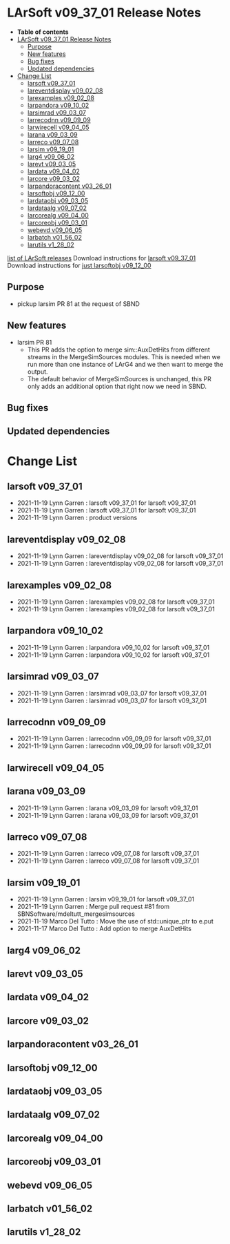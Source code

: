 LArSoft v09_37_01 Release Notes
======================================================================

-   **Table of contents**
-   [LArSoft v09_37_01 Release Notes](#LArSoft-v09_37_01-Release-Notes)
    -   [Purpose](#Purpose)
    -   [New features](#New-features)
    -   [Bug fixes](#Bug-fixes)
    -   [Updated dependencies](#Updated-dependencies)
-   [Change List](#Change-List)
    -   [larsoft v09_37_01](#larsoft-v09_37_01)
    -   [lareventdisplay v09_02_08](#lareventdisplay-v09_02_08)
    -   [larexamples v09_02_08](#larexamples-v09_02_08)
    -   [larpandora v09_10_02](#larpandora-v09_10_02)
    -   [larsimrad v09_03_07](#larsimrad-v09_03_07)
    -   [larrecodnn v09_09_09](#larrecodnn-v09_09_09)
    -   [larwirecell v09_04_05](#larwirecell-v09_04_05)
    -   [larana v09_03_09](#larana-v09_03_09)
    -   [larreco v09_07_08](#larreco-v09_07_08)
    -   [larsim v09_19_01](#larsim-v09_19_01)
    -   [larg4 v09_06_02](#larg4-v09_06_02)
    -   [larevt v09_03_05](#larevt-v09_03_05)
    -   [lardata v09_04_02](#lardata-v09_04_02)
    -   [larcore v09_03_02](#larcore-v09_03_02)
    -   [larpandoracontent v03_26_01](#larpandoracontent-v03_26_01)
    -   [larsoftobj v09_12_00](#larsoftobj-v09_12_00)
    -   [lardataobj v09_03_05](#lardataobj-v09_03_05)
    -   [lardataalg v09_07_02](#lardataalg-v09_07_02)
    -   [larcorealg v09_04_00](#larcorealg-v09_04_00)
    -   [larcoreobj v09_03_01](#larcoreobj-v09_03_01)
    -   [webevd v09_06_05](#webevd-v09_06_05)
    -   [larbatch v01_56_02](#larbatch-v01_56_02)
    -   [larutils v1_28_02](#larutils-v1_28_02)

[list of LArSoft releases](LArSoft_release_list)
Download instructions for [larsoft v09_37_01](http://scisoft.fnal.gov/scisoft/bundles/larsoft/v09_37_01/larsoft-v09_37_01.html)
Download instructions for [just larsoftobj v09_12_00](http://scisoft.fnal.gov/scisoft/bundles/larsoftobj/v09_12_00/larsoftobj-v09_12_00.html)

Purpose
--------------------

-   pickup larsim PR 81 at the request of SBND

New features
------------------------------

-   larsim PR 81
    -   This PR adds the option to merge sim::AuxDetHits from different streams in the MergeSimSources modules. This is needed when we run more than one instance of LArG4 and we then want to merge the output.
    -   The default behavior of MergeSimSources is unchanged, this PR only adds an additional option that right now we need in SBND.

Bug fixes
------------------------

Updated dependencies
----------------------------------------------

Change List
============================

larsoft v09_37_01
------------------------------------------

-   2021-11-19 Lynn Garren : larsoft v09_37_01 for larsoft v09_37_01
-   2021-11-19 Lynn Garren : larsoft v09_37_01 for larsoft v09_37_01
-   2021-11-19 Lynn Garren : product versions

lareventdisplay v09_02_08
----------------------------------------------------------

-   2021-11-19 Lynn Garren : lareventdisplay v09_02_08 for larsoft v09_37_01
-   2021-11-19 Lynn Garren : lareventdisplay v09_02_08 for larsoft v09_37_01

larexamples v09_02_08
--------------------------------------------------

-   2021-11-19 Lynn Garren : larexamples v09_02_08 for larsoft v09_37_01
-   2021-11-19 Lynn Garren : larexamples v09_02_08 for larsoft v09_37_01

larpandora v09_10_02
------------------------------------------------

-   2021-11-19 Lynn Garren : larpandora v09_10_02 for larsoft v09_37_01
-   2021-11-19 Lynn Garren : larpandora v09_10_02 for larsoft v09_37_01

larsimrad v09_03_07
----------------------------------------------

-   2021-11-19 Lynn Garren : larsimrad v09_03_07 for larsoft v09_37_01
-   2021-11-19 Lynn Garren : larsimrad v09_03_07 for larsoft v09_37_01

larrecodnn v09_09_09
------------------------------------------------

-   2021-11-19 Lynn Garren : larrecodnn v09_09_09 for larsoft v09_37_01
-   2021-11-19 Lynn Garren : larrecodnn v09_09_09 for larsoft v09_37_01

larwirecell v09_04_05
--------------------------------------------------

larana v09_03_09
----------------------------------------

-   2021-11-19 Lynn Garren : larana v09_03_09 for larsoft v09_37_01
-   2021-11-19 Lynn Garren : larana v09_03_09 for larsoft v09_37_01

larreco v09_07_08
------------------------------------------

-   2021-11-19 Lynn Garren : larreco v09_07_08 for larsoft v09_37_01
-   2021-11-19 Lynn Garren : larreco v09_07_08 for larsoft v09_37_01

larsim v09_19_01
----------------------------------------

-   2021-11-19 Lynn Garren : larsim v09_19_01 for larsoft v09_37_01
-   2021-11-19 Lynn Garren : Merge pull request \#81 from SBNSoftware/mdeltutt_mergesimsources
-   2021-11-19 Marco Del Tutto : Move the use of std::unique_ptr to e.put
-   2021-11-17 Marco Del Tutto : Add option to merge AuxDetHits

larg4 v09_06_02
--------------------------------------

larevt v09_03_05
----------------------------------------

lardata v09_04_02
------------------------------------------

larcore v09_03_02
------------------------------------------

larpandoracontent v03_26_01
--------------------------------------------------------------

larsoftobj v09_12_00
------------------------------------------------

lardataobj v09_03_05
------------------------------------------------

lardataalg v09_07_02
------------------------------------------------

larcorealg v09_04_00
------------------------------------------------

larcoreobj v09_03_01
------------------------------------------------

webevd v09_06_05
----------------------------------------

larbatch v01_56_02
--------------------------------------------

larutils v1_28_02
------------------------------------------
